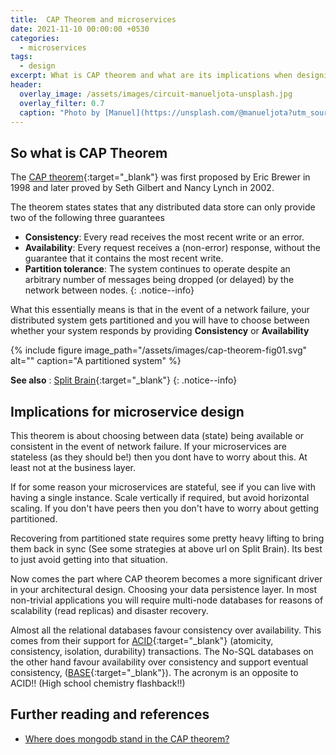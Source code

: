 ```yaml
---
title:  CAP Theorem and microservices
date: 2021-11-10 00:00:00 +0530
categories: 
  - microservices
tags: 
  - design
excerpt: What is CAP theorem and what are its implications when designing microservices
header:
  overlay_image: /assets/images/circuit-manueljota-unsplash.jpg
  overlay_filter: 0.7
  caption: "Photo by [Manuel](https://unsplash.com/@manueljota?utm_source=unsplash&utm_medium=referral&utm_content=creditCopyText) on [Unsplash](https://unsplash.com/s/photos/electronic?utm_source=unsplash&utm_medium=referral&utm_content=creditCopyText)"
---
```


## So what is CAP Theorem
The [CAP theorem](https://en.wikipedia.org/wiki/CAP_theorem){:target="_blank"} was first proposed by Eric Brewer in 1998 and later proved by Seth Gilbert and Nancy Lynch in 2002. 

The theorem states states that any distributed data store can only provide two of the following three guarantees
- **Consistency**: Every read receives the most recent write or an error.
- **Availability**: Every request receives a (non-error) response, without the guarantee that it contains the most recent write.
- **Partition tolerance**: The system continues to operate despite an arbitrary number of messages being dropped (or delayed) by the network between nodes.
{: .notice--info}

What this essentially means is that in the event of a network failure, your distributed system gets partitioned and you will have to choose between whether your system responds by providing **Consistency** or **Availability**

{% include figure image_path="/assets/images/cap-theorem-fig01.svg" alt="" caption="A partitioned system" %}

**See also** : [Split Brain](https://en.wikipedia.org/wiki/Split-brain_(computing)){:target="_blank"}
{: .notice--info}

## Implications for microservice design
This theorem is about choosing between data (state) being available or consistent in the event of network failure. If your microservices are stateless (as they should be!) then you dont have to worry about this. At least not at the business layer. 

If for some reason your microservices are stateful, see if you can live with having a single instance. Scale vertically if required, but avoid horizontal scaling. If you don't have peers then you don't have to worry about getting partitioned. 

Recovering from partitioned state requires some pretty heavy lifting to bring them back in sync (See some strategies at above url on Split Brain). Its best to just avoid getting into that situation. 

Now comes the part where CAP theorem becomes a more significant driver in your architectural design. Choosing your data persistence layer. In most non-trivial applications you will require multi-node databases for reasons of scalability (read replicas) and disaster recovery. 

Almost all the relational databases favour consistency over availability. This comes from their support for [ACID](https://en.wikipedia.org/wiki/ACID){:target="_blank"} (atomicity, consistency, isolation, durability) transactions. The No-SQL databases on the other hand favour availability over consistency and support eventual consistency, ([BASE](https://en.wikipedia.org/wiki/Eventual_consistency){:target="_blank"}). The acronym is an opposite to ACID!! (High school chemistry flashback!!)




## Further reading and references
- [Where does mongodb stand in the CAP theorem?](https://stackoverflow.com/questions/11292215/where-does-mongodb-stand-in-the-cap-theorem)
